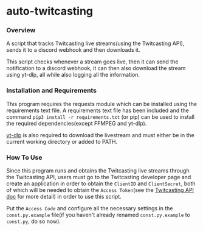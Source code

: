 # auto-twitcasting
### Overview
A script that tracks Twitcasting live streams(using the Twitcasting API), sends it to a discord webhook and then downloads it. 

This script checks whenever a stream goes live, then it can send the notification to a discord webhook, it can then also download the stream using yt-dlp, all while also logging all the information.

### Installation and Requirements
This program requires the requests module which can be installed using the requirements text file. A requirements text file has been included and the command `pip3 install -r requirements.txt` (or pip) can be used to install the required dependencies(except FFMPEG and yt-dlp).

[yt-dlp](https://github.com/yt-dlp/yt-dlp) is also required to download the livestream and must either be in the current working directory or added to PATH.

### How To Use
Since this program runs and obtains the Twitcasting live streams through the Twitcasting API, users must go to the Twitcasting developer page and create an application in order to obtain the `ClientID` and `ClientSecret`, both of which will be needed to obtain the `Access Token`(see the [Twitcasting API doc](https://apiv2-doc.twitcasting.tv/#get-access-token) for more detail) in order to use this script. 

Put the `Access Code` and configure all the necessary settings in the `const.py.example` file(if you haven't already renamed `const.py.example` to `const.py`, do so now).





